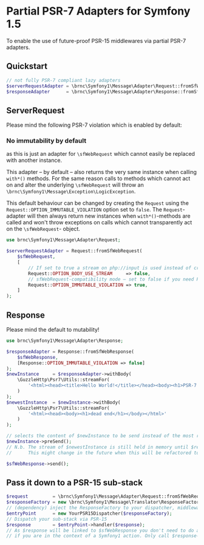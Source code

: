 Partial PSR-7 Adapters for Symfony 1.5
======================================

To enable the use of future-proof PSR-15 middlewares via partial PSR-7 adapters.

## Quickstart
```php
// not fully PSR-7 compliant lazy adapters
$serverRequestAdapter = \brnc\Symfony1\Message\Adapter\Request::fromSfWebRequest($sfWebRequest);
$responseAdapter      = \brnc\Symfony1\Message\Adapter\Response::fromSfWebResponse($sfWebResponse);
```

## ServerRequest
Please mind the following PSR-7 violation which is enabled by default:
### No immutability by default
as this is just an adapter for `\sfWebRequest` which cannot easily be replaced with another instance.

This adapter – by default – also returns the very same instance when calling `with*()` methods.
For the same reason calls to methods which cannot act on and alter the underlying `\sfWebRequest`
will throw an `\brnc\Symfony1\Message\Exception\LogicException`.

This default behaviour can be changed by creating the `Request` using 
the `Request::OPTION_IMMUTABLE_VIOLATION` option set to `false`.
The `Request`-adapter will then always return new instances when `with*()`-methods are called and won't throw exceptions on calls which cannot transparently act on the `\sfWebRequest`- object.


```php
use brnc\Symfony1\Message\Adapter\Request;

$serverRequestAdapter = Request::fromSfWebRequest(
    $sfWebRequest,
    [
        // If set to true a stream on php://input is used instead of creating one over sfWebRequest::getContent() → defaults to false
        Request::OPTION_BODY_USE_STREAM     => false,
        // sfWebRequest-compatibility mode – set to false if you need PSR-7's immutability
        Request::OPTION_IMMUTABLE_VIOLATION => true, 
    ]
);
```

## Response
Please mind the default to mutability!


```php
use brnc\Symfony1\Message\Adapter\Response;

$responseAdapter = Response::fromSfWebResponse(
    $sfWebResponse,
    [Response::OPTION_IMMUTABLE_VIOLATION => false]
);
$newInstance     = $responseAdapter->withBody(
    \GuzzleHttp\Psr7\Utils::streamFor(
        '<html><head><title>Hello World!</title></head><body><h1>PSR-7 Adapters!</h1></body></html>'
    )
);
$newestInstance  = $newInstance->withBody(
    \GuzzleHttp\Psr7\Utils::streamFor(
        '<html><head><body><h1>dead end</h1></body></html>'
    )
);

// selects the content of $newInstance to be send instead of the most recent instance's one (i.e. $newestInstance)
$newInstance->preSend();
// N.b. The stream of $newestInstance is still held in memory until $responseAdapter and all copies got destroyed!
//      This might change in the future when this will be refactored to use WeakMap.

$sfWebResponse->send();

```

## Pass it down to a PSR-15 sub-stack 
```php
$request         = \brnc\Symfony1\Message\Adapter\Request::fromSfWebRequest($sfWebRequest);
$responseFactory = new \brnc\Symfony1\Message\Translator\ResponseFactory($sfWebResponse);
// (dependency) inject the ResponseFactory to your dispatcher, middlewares, and handlers
$entryPoint      = new YourPSR15Dispatcher($responseFactory);
// Dispatch your sub-stack via PSR-15
$response        = $entryPoint->handler($response);
// As $response will be linked to $sfWebResponse you don't need to do anything
// if you are in the context of a Symfony1 action. Only call $response->getSfWebResponse() in dire need!
```
